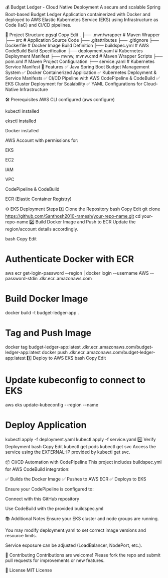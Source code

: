 💰 Budget Ledger - Cloud Native Deployment
A secure and scalable Spring Boot-based Budget Ledger Application containerized with Docker and deployed to AWS Elastic Kubernetes Service (EKS) using Infrastructure as Code (IaC) and CI/CD pipelines.

📁 Project Structure
pgsql
Copy
Edit
.
├── .mvn/wrapper              # Maven Wrapper
├── src                       # Application Source Code
├── .gitattributes
├── .gitignore
├── Dockerfile                # Docker Image Build Definition
├── buildspec.yml             # AWS CodeBuild Build Specification
├── deployment.yaml           # Kubernetes Deployment Manifest
├── mvnw, mvnw.cmd            # Maven Wrapper Scripts
├── pom.xml                   # Maven Project Configuration
├── service.yaml              # Kubernetes Service Manifest
🚀 Features
✅ Java Spring Boot Budget Management System
✅ Docker Containerized Application
✅ Kubernetes Deployment & Service Manifests
✅ CI/CD Pipeline with AWS CodePipeline & CodeBuild
✅ EKS Cluster Deployment for Scalability
✅ YAML Configurations for Cloud-Native Infrastructure

🛠️ Prerequisites
AWS CLI configured (aws configure)

kubectl installed

eksctl installed

Docker installed

AWS Account with permissions for:

EKS

EC2

IAM

VPC

CodePipeline & CodeBuild

ECR (Elastic Container Registry)

⚙️ EKS Deployment Steps
1️⃣ Clone the Repository
bash
Copy
Edit
git clone https://github.com/Santhosh2010-ramesh/your-repo-name.git
cd your-repo-name
2️⃣ Build Docker Image and Push to ECR
Update the region/account details accordingly.

bash
Copy
Edit
# Authenticate Docker with ECR
aws ecr get-login-password --region <your-region> | docker login --username AWS --password-stdin <aws-account-id>.dkr.ecr.<your-region>.amazonaws.com

# Build Docker Image
docker build -t budget-ledger-app .

# Tag and Push Image
docker tag budget-ledger-app:latest <aws-account-id>.dkr.ecr.<your-region>.amazonaws.com/budget-ledger-app:latest
docker push <aws-account-id>.dkr.ecr.<your-region>.amazonaws.com/budget-ledger-app:latest
3️⃣ Deploy to AWS EKS
bash
Copy
Edit
# Update kubeconfig to connect to EKS
aws eks update-kubeconfig --region <your-region> --name <cluster-name>

# Deploy Application
kubectl apply -f deployment.yaml
kubectl apply -f service.yaml
4️⃣ Verify Deployment
bash
Copy
Edit
kubectl get pods
kubectl get svc
Access the service using the EXTERNAL-IP provided by kubectl get svc.

📦 CI/CD Automation with CodePipeline
This project includes buildspec.yml for AWS CodeBuild integration:

✅ Builds the Docker Image
✅ Pushes to AWS ECR
✅ Deploys to EKS

Ensure your CodePipeline is configured to:

Connect with this GitHub repository

Use CodeBuild with the provided buildspec.yml

📚 Additional Notes
Ensure your EKS cluster and node groups are running.

You may modify deployment.yaml to set correct image versions and resource limits.

Service exposure can be adjusted (LoadBalancer, NodePort, etc.).

🤝 Contributing
Contributions are welcome! Please fork the repo and submit pull requests for improvements or new features.

📄 License
MIT License
